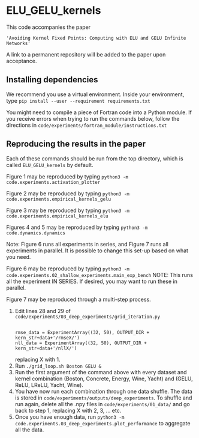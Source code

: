 # ELU_GELU_kernels
This code accompanies the paper 

    'Avoiding Kernel Fixed Points: Computing with ELU and GELU Infinite Networks'

A link to a permanent repository will be added to the paper upon acceptance.

## Installing dependencies
We recommend you use a virtual environment. Inside your environment, type
`pip install --user --requirement requirements.txt`

You might need to compile a piece of Fortran code into a Python module. If you
receive errors when trying to run the commands below, follow the directions
in `code/experiments/fortran_module/instructions.txt`

## Reproducing the results in the paper
Each of these commands should be run from the top directory, which is called 
`ELU_GELU_kernels` by default.

Figure 1 may be reproduced by typing
`python3 -m code.experiments.activation_plotter`

Figure 2 may be reproduced by typing 
`python3 -m code.experiments.empirical_kernels_gelu`

Figure 3 may be reproduced by typing
`python3 -m code.experiments.empirical_kernels_elu`

Figures 4 and 5 may be reproduced by typing
`python3 -m code.dynamics.dynamics`

Note: Figure 6 runs all experiments in series, and Figure 7 runs all 
experiments in parallel. It is possible to change this set-up based on what
you need.

Figure 6 may be reproduced by typing
`python3 -m code.experiments.02_shallow_experiments.main_exp_bench`
NOTE: This runs all the experiment IN SERIES. If desired, you may want to 
run these in parallel.

Figure 7 may be reproduced through a multi-step process. 
1. Edit lines 28 and 29 of
   `code/experiments/03_deep_experiments/grid_iteration.py` 
   <pre><code>
   rmse_data = ExperimentArray((32, 50), OUTPUT_DIR + kern_str+data+'/rmseX/')
   nll_data = ExperimentArray((32, 50), OUTPUT_DIR + kern_str+data+'/nllX/')
   </code></pre>
   replacing X with 1. 
2. Run 
   `./grid_loop.sh Boston GELU &`
3. Run the first argument of the command above with every dataset and kernel
   combination (Boston, Concrete, Energy, Wine, Yacht) and (GELU, ReLU, LReLU,
   Yacht, Wine).
4. You have now run each combination through one data shuffle. The data is 
   stored in `code/experiments/outputs/deep_experiments`. To shuffle and
   run again, delete all the .npy files in `code/experiments/01_data/` and 
   go back to step 1, replacing X with 2, 3, ... etc.
5. Once you have enough data, run 
   `python3 -m code.experiments.03_deep_experiments.plot_performance` to
   aggregate all the data.
